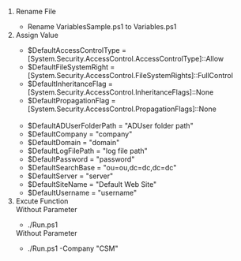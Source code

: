 <ol>
	<li>Rename File</li>
	<ul>
		<li>Rename VariablesSample.ps1 to Variables.ps1</li>
	</ul>
	<li>Assign Value</li>
	<ul>
		<li>$DefaultAccessControlType = [System.Security.AccessControl.AccessControlType]::Allow</li>
		<li>$DefaultFileSystemRight   = [System.Security.AccessControl.FileSystemRights]::FullControl</li>
		<li>$DefaultInheritanceFlag   = [System.Security.AccessControl.InheritanceFlags]::None</li>
		<li>$DefaultPropagationFlag   = [System.Security.AccessControl.PropagationFlags]::None</li>
		<br>
		<li>$DefaultADUserFolderPath  = "ADUser folder path"</li>
		<li>$DefaultCompany           = "company"</li>
		<li>$DefaultDomain            = "domain"</li>
		<li>$DefaultLogFilePath       = "log file path"</li>
		<li>$DefaultPassword          = "password"</li>
		<li>$DefaultSearchBase        = "ou=ou,dc=dc,dc=dc"</li>
		<li>$DefaultServer            = "server"</li>
		<li>$DefaultSiteName          = "Default Web Site"</li>
		<li>$DefaultUsername          = "username"</li>
	</ul>
	<li>Excute Function</li>
	Without Parameter
	<ul>
		<li>./Run.ps1</li>
	</ul>
	Without Parameter
	<ul>
		<li>./Run.ps1 -Company "CSM"</li>
	</ul>
</ol>

